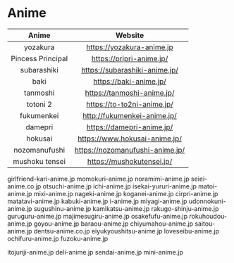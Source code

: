 
# Anime

| Anime | Website |
|:-----:|:-------:|
| yozakura | https://yozakura-anime.jp
| Pincess Principal | https://pripri-anime.jp/
| subarashiki | https://subarashiki-anime.jp/
| baki | https://baki-anime.jp/
| tanmoshi | https://tanmoshi-anime.jp/
| totoni 2 | https://to-to2ni-anime.jp/
| fukumenkei | http://fukumenkei-anime.jp/
| damepri | https://damepri-anime.jp/
| hokusai | https://www.hokusai-anime.jp/
| nozomanufushi | https://nozomanufushi-anime.jp/
| mushoku tensei | https://mushokutensei.jp/


girlfriend-kari-anime.jp
momokuri-anime.jp
noramimi-anime.jp
seiei-anime.co.jp
otsuchi-anime.jp
ichi-anime.jp
isekai-yururi-anime.jp
matoi-anime.jp
mixi-anime.jp
nageki-anime.jp
koganei-anime.jp
cirpri-anime.jp
matatavi-anime.jp
kabuki-anime.jp
i-anime.jp
miyagi-anime.jp
udonnokuni-anime.jp
sugushinu-anime.jp
kamikatsu-anime.jp
rakugo-shinju-anime.jp
guruguru-anime.jp
majimesugiru-anime.jp
osakefufu-anime.jp
rokuhoudou-anime.jp
goyou-anime.jp
baraou-anime.jp
chiyumahou-anime.jp
saitou-anime.jp
dentsu-anime.co.jp
eiyukyoushitsu-anime.jp
loveseibu-anime.jp
ochifuru-anime.jp
fuzoku-anime.jp

itojunji-anime.jp
deli-anime.jp
sendai-anime.jp
mini-anime.jp

